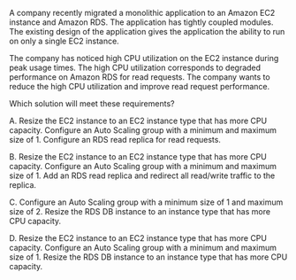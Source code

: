 A company recently migrated a monolithic application to an Amazon EC2 instance and Amazon RDS. The application has tightly coupled modules. The existing design of the application gives the application the ability to run on only a single EC2 instance.

The company has noticed high CPU utilization on the EC2 instance during peak usage times. The high CPU utilization corresponds to degraded performance on Amazon RDS for read requests. The company wants to reduce the high CPU utilization and improve read request performance.

Which solution will meet these requirements?

A. Resize the EC2 instance to an EC2 instance type that has more CPU capacity. Configure an Auto Scaling group with a minimum and maximum size of 1. Configure an RDS read replica for read requests.

B. Resize the EC2 instance to an EC2 instance type that has more CPU capacity. Configure an Auto Scaling group with a minimum and maximum size of 1. Add an RDS read replica and redirect all read/write traffic to the replica.

C. Configure an Auto Scaling group with a minimum size of 1 and maximum size of 2. Resize the RDS DB instance to an instance type that has more CPU capacity.

D. Resize the EC2 instance to an EC2 instance type that has more CPU capacity. Configure an Auto Scaling group with a minimum and maximum size of 1. Resize the RDS DB instance to an instance type that has more CPU capacity.
